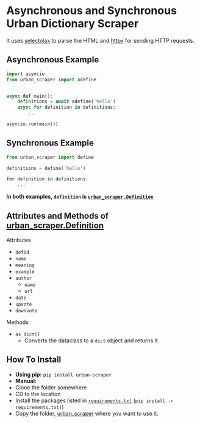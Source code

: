 
# Asynchronous and Synchronous Urban Dictionary Scraper

It uses [selectolax](https://github.com/rushter/selectolax) to parse the HTML and [httpx](https://github.com/encode/httpx) for sending HTTP requests.

## Asynchronous Example

```python
import asyncio
from urban_scraper import adefine


async def main():
    definitions = await adefine('hello')
    async for definition in definitions:
        ...

asyncio.run(main())
```

## Synchronous Example
```python
from urban_scraper import define

definitions = define('hello')

for definition in definitions:
    ...
```

**In both examples, `definition` is [`urban_scraper.Definition`](https://github.com/m-y-x-i/urban-scrapper/blob/36bb177a14e88ea843c7497feae672a980615b5e/urban_scraper/_dataclasses.py#L10-L25)**

## Attributes and Methods of [urban_scraper.Definition](https://github.com/m-y-x-i/urban-scrapper/blob/36bb177a14e88ea843c7497feae672a980615b5e/urban_scraper/_dataclasses.py#L10-L25)
Attributes
- `defid`
- `name`
- `meaning`
- `example`
- `author`
  - `name`
  - `url`
- `date`
- `upvote`
- `downvote`

Methods
- `as_dict()`
  - Converts the dataclass to a `dict` object and returns it.

## How To Install

- **Using pip:** `pip install urban-scraper`
- **Manual:**
 - Clone the folder somewhere
 - CD to the location
 - Install the packages listed in [`requirements.txt`](/requirements.txt) (`pip install -r requirements.txt)`)
 - Copy the folder, [urban_scraper](/urban_scraper) where you want to use it.